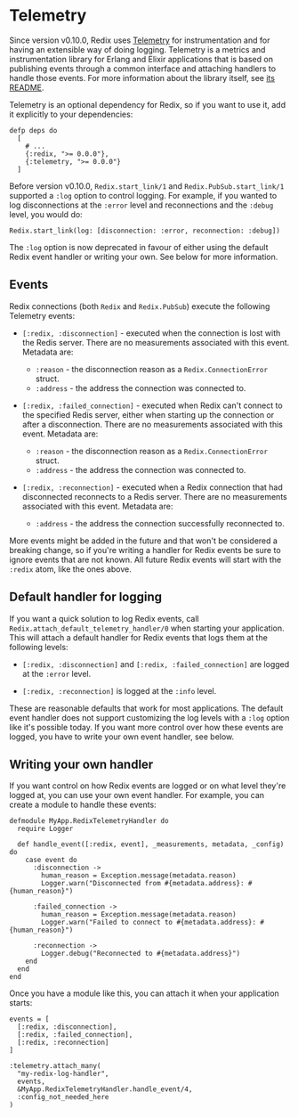 # Telemetry

Since version v0.10.0, Redix uses [Telemetry][telemetry] for instrumentation and for having an extensible way of doing logging. Telemetry is a metrics and instrumentation library for Erlang and Elixir applications that is based on publishing events through a common interface and attaching handlers to handle those events. For more information about the library itself, see [its README][telemetry].

Telemetry is an optional dependency for Redix, so if you want to use it, add it explicitly to your dependencies:

    defp deps do
      [
        # ...
        {:redix, ">= 0.0.0"},
        {:telemetry, ">= 0.0.0"}
      ]

Before version v0.10.0, `Redix.start_link/1` and `Redix.PubSub.start_link/1` supported a `:log` option to control logging. For example, if you wanted to log disconnections at the `:error` level and reconnections and the `:debug` level, you would do:

    Redix.start_link(log: [disconnection: :error, reconnection: :debug])

The `:log` option is now deprecated in favour of either using the default Redix event handler or writing your own. See below for more information.

## Events

Redix connections (both `Redix` and `Redix.PubSub`) execute the following Telemetry events:

  * `[:redix, :disconnection]` - executed when the connection is lost with the Redis server. There are no measurements associated with this event. Metadata are:

    * `:reason` - the disconnection reason as a `Redix.ConnectionError` struct.
    * `:address` - the address the connection was connected to.

  * `[:redix, :failed_connection]` - executed when Redix can't connect to the specified Redis server, either when starting up the connection or after a disconnection. There are no measurements associated with this event. Metadata are:

    * `:reason` - the disconnection reason as a `Redix.ConnectionError` struct.
    * `:address` - the address the connection was connected to.

  * `[:redix, :reconnection]` - executed when a Redix connection that had disconnected reconnects to a Redis server. There are no measurements associated with this event. Metadata are:

    * `:address` - the address the connection successfully reconnected to.

More events might be added in the future and that won't be considered a breaking change, so if you're writing a handler for Redix events be sure to ignore events that are not known. All future Redix events will start with the `:redix` atom, like the ones above.

## Default handler for logging

If you want a quick solution to log Redix events, call `Redix.attach_default_telemetry_handler/0` when starting your application. This will attach a default handler for Redix events that logs them at the following levels:

  * `[:redix, :disconnection]` and `[:redix, :failed_connection]` are logged at the `:error` level.

  * `[:redix, :reconnection]` is logged at the `:info` level.

These are reasonable defaults that work for most applications. The default event handler does not support customizing the log levels with a `:log` option like it's possible today. If you want more control over how these events are logged, you have to write your own event handler, see below.

## Writing your own handler

If you want control on how Redix events are logged or on what level they're logged at, you can use your own event handler. For example, you can create a module to handle these events:

    defmodule MyApp.RedixTelemetryHandler do
      require Logger

      def handle_event([:redix, event], _measurements, metadata, _config) do
        case event do
          :disconnection ->
            human_reason = Exception.message(metadata.reason)
            Logger.warn("Disconnected from #{metadata.address}: #{human_reason}")
            
          :failed_connection ->
            human_reason = Exception.message(metadata.reason)
            Logger.warn("Failed to connect to #{metadata.address}: #{human_reason}")

          :reconnection ->
            Logger.debug("Reconnected to #{metadata.address}")
        end
      end
    end

Once you have a module like this, you can attach it when your application starts:

    events = [
      [:redix, :disconnection],
      [:redix, :failed_connection],
      [:redix, :reconnection]
    ]

    :telemetry.attach_many(
      "my-redix-log-handler",
      events,
      &MyApp.RedixTelemetryHandler.handle_event/4,
      :config_not_needed_here
    )

[telemetry]: https://github.com/beam-telemetry/telemetry
